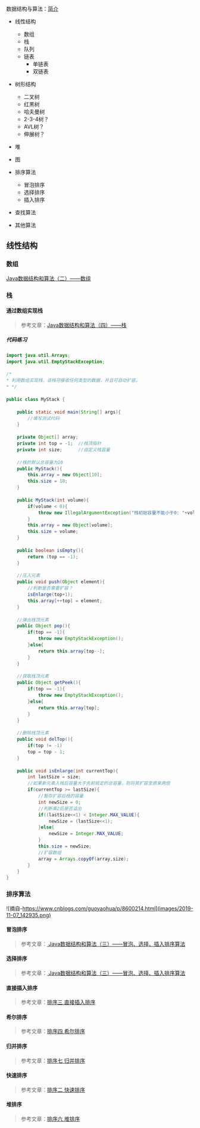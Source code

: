 数据结构与算法：[简介](https://www.cnblogs.com/ysocean/p/7889153.html)

- 线性结构
  - 数组
  - 栈
  - 队列
  - 链表
    - 单链表
    - 双链表
- 树形结构
  - 二叉树
  - 红黑树
  - 哈夫曼树
  - 2-3-4树？
  - AVL树？
  - 伸展树？

- 堆
- 图
- 排序算法
  - 冒泡排序
  - 选择排序
  - 插入排序
- 查找算法
- 其他算法



## 线性结构

### 数组

[Java数据结构和算法（二）——数组](https://www.cnblogs.com/ysocean/p/7894448.html)



### 栈

#### 通过数组实现栈

>  参考文章：[Java数据结构和算法（四）——栈](https://www.cnblogs.com/ysocean/p/7911910.html)



##### 代码练习

```java
import java.util.Arrays;
import java.util.EmptyStackException;

/*
* 利用数组实现栈，该栈可接收任何类型的数据，并且可自动扩容。
* */

public class MyStack {

    public static void main(String[] args){
        //填写测试代码
    }

    private Object[] array;
    private int top = -1;  //栈顶指针
    private int size;      //自定义栈容量
						
    //栈的默认总容量为10
    public MyStack(){
        this.array = new Object[10];
        this.size = 10;
    }

    public MyStack(int volume){
        if(volume < 0){
            throw new IllegalArgumentException("栈初始容量不能小于0: "+volume);
        }
        this.array = new Object[volume];
        this.size = volume;
    }

    public boolean isEmpty(){
        return (top == -1);
    }

    //压入元素
    public void push(Object element){
        //判断是否需要扩容？
        isEnlarge(top+1);
        this.array[++top] = element;
    }

    //弹出栈顶元素
    public Object pop(){
        if(top == -1){
            throw new EmptyStackException();
        }else{
            return this.array[top--];
        }
    }

    //获取栈顶元素
    public Object getPeek(){
        if(top == -1){
            throw new EmptyStackException();
        }else{
            return this.array[top];
        }
    }

    //删除栈顶元素
    public void delTop(){
        if(top != -1)
        top = top - 1;
    }

    public void isEnlarge(int currentTop){
        int lastSize = size;
        //如果新元素入栈后容量大于先前规定的总容量，则将其扩容至原来两倍
        if(currentTop >= lastSize){
            //暂存扩容后栈的容量
            int newSize = 0;
            //判断乘2后是否溢出
            if((lastSize<<1) < Integer.MAX_VALUE){
                newSize = (lastSize<<1);
            }else{
                newSize = Integer.MAX_VALUE;
            }
            this.size = newSize;
            //扩容数组
            array = Arrays.copyOf(array,size);
        }
    }
}
```



### 排序算法

![摘自-https://www.cnblogs.com/guoyaohua/p/8600214.html](images/2019-11-07_142935.png)

#### 冒泡排序

> 参考文章：[ Java数据结构和算法（三）——冒泡、选择、插入排序算法](https://www.cnblogs.com/ysocean/p/7896269.html)



#### 选择排序

> 参考文章：[ Java数据结构和算法（三）——冒泡、选择、插入排序算法](https://www.cnblogs.com/ysocean/p/7896269.html)



#### 直接插入排序

> 参考文章：[排序三 直接插入排序](https://www.cnblogs.com/jingmoxukong/p/4303270.html)



#### 希尔排序

> 参考文章：[排序四 希尔排序](https://www.cnblogs.com/jingmoxukong/p/4303279.html)



#### 归并排序

> 参考文章：[排序七 归并排序](https://www.cnblogs.com/jingmoxukong/p/4308823.html)



#### 快速排序

> 参考文章：[排序二 快速排序](https://www.cnblogs.com/jingmoxukong/p/4302891.html)



#### 堆排序

> 参考文章：[排序六 堆排序](https://www.cnblogs.com/jingmoxukong/p/4303826.html)

